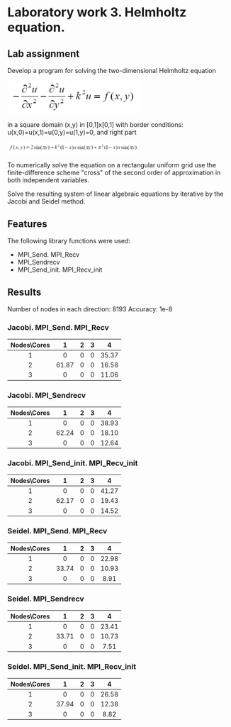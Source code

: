 # Laboratory work 3. Helmholtz equation.

## Lab assignment

Develop a program for solving the two-dimensional Helmholtz equation

<p>
  <img src="https://github.com/avelycure/avelycure/blob/master/assets/parallel_technologies/helmholtz/helmholts.png" width="300" />
</p>

in a square domain (x,y) in [0,1]x[0,1] with border conditions: u(x,0)=u(x,1)=u(0,y)=u(1,y)=0, and right part

<p>
  <img src="https://github.com/avelycure/avelycure/blob/master/assets/parallel_technologies/helmholtz/right_part.png" width="300" />
</p>

To numerically solve the equation on a rectangular uniform grid use the finite-difference scheme "cross" of the second order of approximation in
both independent variables.

Solve the resulting system of linear algebraic equations by iterative by the Jacobi and Seidel method.

## Features

The following library functions were used:
* MPI_Send. MPI_Recv
* MPI_Sendrecv
* MPI_Send_init. MPI_Recv_init

## Results

Number of nodes in each direction: 8193
Accuracy: 1e-8

### Jacobi. MPI_Send. MPI_Recv
|Nodes\Cores|1|2|3|4|
|:----------:|:----------:|:----------:|:----------:|:----------:|
|1|0|0|0|35.37|
|2|61.87|0|0|16.58|
|3|0|0|0|11.06|

### Jacobi. MPI_Sendrecv
|Nodes\Cores|1|2|3|4|
|:----------:|:----------:|:----------:|:----------:|:----------:|
|1|0|0|0|38.93|
|2|62.24|0|0|18.10|
|3|0|0|0|12.64|

### Jacobi. MPI_Send_init. MPI_Recv_init
|Nodes\Cores|1|2|3|4|
|:----------:|:----------:|:----------:|:----------:|:----------:|
|1|0|0|0|41.27|
|2|62.17|0|0|19.43|
|3|0|0|0|14.52|

### Seidel. MPI_Send. MPI_Recv
|Nodes\Cores|1|2|3|4|
|:----------:|:----------:|:----------:|:----------:|:----------:|
|1|0|0|0|22.98|
|2|33.74|0|0|10.93|
|3|0|0|0|8.91|

### Seidel. MPI_Sendrecv
|Nodes\Cores|1|2|3|4|
|:----------:|:----------:|:----------:|:----------:|:----------:|
|1|0|0|0|23.41|
|2|33.71|0|0|10.73|
|3|0|0|0|7.51|

### Seidel. MPI_Send_init. MPI_Recv_init
|Nodes\Cores|1|2|3|4|
|:----------:|:----------:|:----------:|:----------:|:----------:|
|1|0|0|0|26.58|
|2|37.94|0|0|12.38|
|3|0|0|0|8.82|
